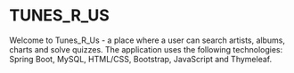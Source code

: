 # TUNES_R_US
Welcome to Tunes_R_Us - a place where a user can search artists, albums, charts and solve quizzes.
The application uses the following technologies: Spring Boot, MySQL, HTML/CSS, Bootstrap, JavaScript and Thymeleaf.
